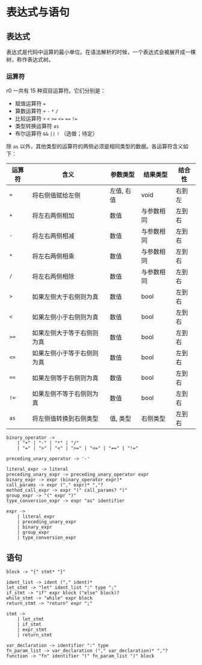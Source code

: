 # 表达式与语句

## 表达式

表达式是代码中运算的最小单位。在语法解析的时候，一个表达式会被展开成一棵树，称作表达式树。

### 运算符

r0 一共有 15 种双目运算符。它们分别是：

- 赋值运算符 `=`
- 算数运算符 `+` `-` `*` `/`
- 比较运算符 `>` `<` `>=` `<=` `==` `!=`
- 类型转换运算符 `as`
- 布尔运算符 `&&` `||` `!` （选做；待定）

除 `as` 以外，其他类型的运算符的两侧必须是相同类型的数据。各运算符含义如下：

| 运算符 | 含义                       | 参数类型   | 结果类型   | 结合性 |
| ------ | -------------------------- | ---------- | ---------- | ------ |
| `=`    | 将右侧值赋给左侧           | 左值, 右值 | void       | 右到左 |
| `+`    | 将左右两侧相加             | 数值       | 与参数相同 | 左到右 |
| `-`    | 将左右两侧相减             | 数值       | 与参数相同 | 左到右 |
| `*`    | 将左右两侧相乘             | 数值       | 与参数相同 | 左到右 |
| `/`    | 将左右两侧相除             | 数值       | 与参数相同 | 左到右 |
| `>`    | 如果左侧大于右侧则为真     | 数值       | bool       | 左到右 |
| `<`    | 如果左侧小于右侧则为真     | 数值       | bool       | 左到右 |
| `>=`   | 如果左侧大于等于右侧则为真 | 数值       | bool       | 左到右 |
| `<=`   | 如果左侧小于等于右侧则为真 | 数值       | bool       | 左到右 |
| `==`   | 如果左侧等于右侧则为真     | 数值       | bool       | 左到右 |
| `!=`   | 如果左侧不等于右侧则为真   | 数值       | bool       | 左到右 |
| `as`   | 将左侧值转换到右侧类型     | 值, 类型   | 右侧类型   | 左到右 |

```
binary_operator ->
    | "+" | "-" | "*" | "/" 
    | "=" | ">" | "<" | ">=" | "<=" | "==" | "!="

preceding_unary_operator -> '-'

literal_expr -> literal
preceding_unary_expr -> preceding_unary_operator expr
binary_expr -> expr (binary_operator expr)*
call_params -> expr ("," expr)* ","?
method_call_expr -> expr "(" call_params? ")"
group_expr -> "(" expr ")"
type_conversion_expr -> expr "as" identifier

expr -> 
    | literal_expr
    | preceding_unary_expr
    | binary_expr
    | group_expr
    | type_conversion_expr
```

## 语句

```
block -> "{" stmt* "}"

ident_list -> ident ("," ident)*
let_stmt -> "let" ident_list ":" type ";"
if_stmt -> "if" expr block ("else" block)?
while_stmt -> "while" expr block
return_stmt -> "return" expr ";"

stmt ->
    | let_stmt
    | if_stmt
    | expr_stmt
    | return_stmt

var_declaration -> identifier ":" type
fn_param_list -> var_declaration ("," var_declaration)* ","?
function -> "fn" identifier "(" fn_param_list ")" block
```
